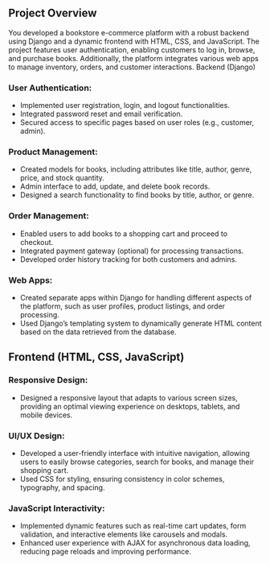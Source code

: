 ## Project Overview

You developed a bookstore e-commerce platform with a robust backend using Django and a dynamic frontend with HTML, CSS, and JavaScript. The project features user authentication, enabling customers to log in, browse, and purchase books. Additionally, the platform integrates various web apps to manage inventory, orders, and customer interactions.
Backend (Django)

### User Authentication:
   - Implemented user registration, login, and logout functionalities.
   - Integrated password reset and email verification.
   - Secured access to specific pages based on user roles (e.g., customer, admin).

### Product Management:
   - Created models for books, including attributes like title, author, genre, price, and stock quantity.
   - Admin interface to add, update, and delete book records.
   - Designed a search functionality to find books by title, author, or genre.

### Order Management:
   - Enabled users to add books to a shopping cart and proceed to checkout.
   - Integrated payment gateway (optional) for processing transactions.
   - Developed order history tracking for both customers and admins.

### Web Apps:
   - Created separate apps within Django for handling different aspects of the platform, such as user profiles, product listings, and order processing.
   - Used Django’s templating system to dynamically generate HTML content based on the data retrieved from the database.

## Frontend (HTML, CSS, JavaScript)

### Responsive Design:
   - Designed a responsive layout that adapts to various screen sizes, providing an optimal viewing experience on desktops, tablets, and mobile devices.

### UI/UX Design:
   - Developed a user-friendly interface with intuitive navigation, allowing users to easily browse categories, search for books, and manage their shopping cart.
   - Used CSS for styling, ensuring consistency in color schemes, typography, and spacing.

### JavaScript Interactivity:
   - Implemented dynamic features such as real-time cart updates, form validation, and interactive elements like carousels and modals.
   - Enhanced user experience with AJAX for asynchronous data loading, reducing page reloads and improving performance.
